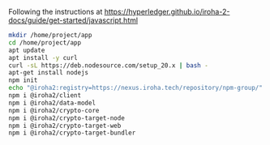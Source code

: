 Following the instructions at https://hyperledger.github.io/iroha-2-docs/guide/get-started/javascript.html

```bash
mkdir /home/project/app
cd /home/project/app
apt update
apt install -y curl
curl -sL https://deb.nodesource.com/setup_20.x | bash -
apt-get install nodejs
npm init
echo "@iroha2:registry=https://nexus.iroha.tech/repository/npm-group/" > .npmrc
npm i @iroha2/client
npm i @iroha2/data-model
npm i @iroha2/crypto-core
npm i @iroha2/crypto-target-node
npm i @iroha2/crypto-target-web
npm i @iroha2/crypto-target-bundler
```

 
   
